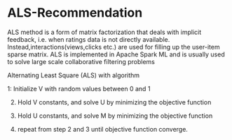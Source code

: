 # ALS-Recommendation
ALS method is a form of matrix factorization that deals with implicit feedback, i.e. when ratings data is not directly available. Instead,interactions(views,clicks etc.) are used for filling up the user-item sparse matrix. ALS is implemented in Apache Spark ML and is usually used to solve large scale collaborative filtering problems

Alternating Least Square (ALS) with algorithm

1: Initialize V with random values between 0 and 1

2. Hold V constants, and solve U by minimizing the objective function

3. Hold U constants, and solve M by minimizing the objective function

4. repeat from step 2 and 3 until objective function converge.
